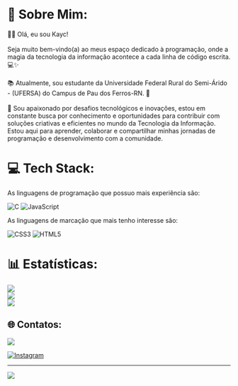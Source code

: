 # 💫 Sobre Mim:
👋🏻 Olá, eu sou Kayc!<br><br>Seja muito bem-vindo(a) ao meus espaço dedicado à programação, onde a magia da tecnologia da informação acontece a cada linha de código escrita. 💻✨<br><br>📚 Atualmente, sou estudante da Universidade Federal Rural do Semi-Árido - (UFERSA) do Campus de Pau dos Ferros-RN. 🌵<br><br>🔎 Sou apaixonado por desafios tecnológicos e inovações, estou em constante busca por conhecimento e oportunidades para contribuir com soluções criativas e eficientes no mundo da Tecnologia da Informação. Estou aqui para aprender, colaborar e compartilhar minhas jornadas de programação e desenvolvimento com a comunidade. <br>


# 💻 Tech Stack:
As linguagens de programação que possuo mais experiência são:

![C](https://img.shields.io/badge/c-%2300599C.svg?style=for-the-badge&logo=c&logoColor=white) ![JavaScript](https://img.shields.io/badge/javascript-%23323330.svg?style=for-the-badge&logo=javascript&logoColor=%23F7DF1E)

As linguagens de marcação que mais tenho interesse são:

![CSS3](https://img.shields.io/badge/css3-%231572B6.svg?style=for-the-badge&logo=css3&logoColor=white) ![HTML5](https://img.shields.io/badge/html5-%23E34F26.svg?style=for-the-badge&logo=html5&logoColor=white)


# 📊 Estatísticas:
![](https://github-readme-stats.vercel.app/api?username=kaychenderson&theme=midnight-purple&hide_border=false&include_all_commits=false&count_private=false)<br/>
![](https://github-readme-streak-stats.herokuapp.com/?user=kaychenderson&theme=midnight-purple&hide_border=false)<br/>
![](https://github-readme-stats.vercel.app/api/top-langs/?username=kaychenderson&theme=midnight-purple&hide_border=false&include_all_commits=false&count_private=false&layout=compact)


## 🌐 Contatos:
[<img src="https://img.shields.io/badge/Gmail-D14836?style=for-the-badge&logo=gmail&logoColor=white" />](mailto:kayc.hendersonml@gmail.com)

[![Instagram](https://img.shields.io/badge/Instagram-%23E4405F.svg?logo=Instagram&logoColor=white)](https://instagram.com/https://www.instagram.com/kaychenderson/) 


---
[![](https://visitcount.itsvg.in/api?id=kaychenderson&icon=0&color=0)](https://visitcount.itsvg.in)


<!-- Proudly created with GPRM ( https://gprm.itsvg.in ) -->
